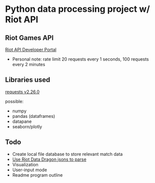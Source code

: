 # Python data processing project w/ Riot API

## Riot Games API
[Riot API Developer Portal](https://developer.riotgames.com/apis)
  - Personal note: rate limit 20 requests every 1 seconds, 100 requests every 2 minutes

## Libraries used
  [requests v2.26.0](https://docs.python-requests.org/en/master/)
  
 possible:
  - numpy
  - pandas (dataframes)
  - datapane
  - seaborn/plotly
    
    
## Todo
  - Create local file database to store relevant match data
  - [Use Riot Data Dragon jsons to parse](https://developer.riotgames.com/docs/lol#data-dragon)
  - Visualization
  - User-input mode
  - Readme program outline
  
